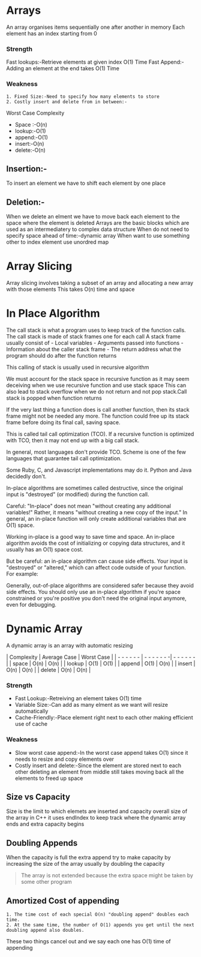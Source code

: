 # Arrays
An array organises items sequentially one after another in memory
Each element has an index starting from 0
### Strength
Fast lookups:-Retrieve elements at given index O(1) Time 
Fast Append:-Adding an element at the end takes O(1) Time
### Weakness

    1. Fixed Size:-Need to specify how many elements to store
    2. Costly insert and delete from in between:-

Worst Case Complexity
- Space :-O(n)
- lookup:-O(1)
- append:-O(1)
- insert:-O(n)
- delete:-O(n)


## Insertion:-
To insert an element we have to shift each element by one place
 
## Deletion:-

When we delete an elment we have to move back each element to the space where the element is deleted
Arrays are the basic blocks which are used as an intermediatery to complex data structure
When do not need to specify space  ahead of time:-dynamic array
When want to use something other to index element use unordred map

# Array Slicing

Array slicing involves taking a subset of an array and allocating a new array with those elements
This takes O(n) time and space

<h1 style="align:center"> In Place Algorithm</h1>
The call stack is what a program uses to keep track of the function calls. The call stack is made of stack frames one for each call
A stack frame usually consist of 
- Local variables
- Arguments passed into functions
- Information about the caller stack frame 
- The return address what the program should do after the function returns 


This calling of stack is usually used in recursive algorithm 

We must account for the stack space in recursive function as it may seem deceiving when we use recursive function and use stack space This can also lead to stack overflow when we do not return and not pop stack.Call stack is popped when function returns

If the very last thing a function does is call another function, then its stack frame might not be needed any more. The function could free up its stack frame before doing its final call, saving space. 

This is called tail call optimization (TCO). If a recursive function is optimized with TCO, then it may not end up with a big call stack. 

In general, most languages don't provide TCO. Scheme is one of the few languages that guarantee tail call optimization. 

Some Ruby, C, and Javascript implementations may do it. Python and Java decidedly don't. 

In-place algorithms are sometimes called destructive, since the original input is "destroyed" (or modified) during the function call. 

Careful: "In-place" does not mean "without creating any additional variables!" Rather, it means "without creating a new copy of the input." In general, an in-place function will only create additional variables that are O(1) space. 

Working in-place is a good way to save time and space. An in-place algorithm avoids the cost of initializing or copying data structures, and it usually has an O(1) space cost. 

But be careful: an in-place algorithm can cause side effects. Your input is "destroyed" or "altered," which can affect code outside of your function. For example: 

Generally, out-of-place algorithms are considered safer because they avoid side effects. You should only use an in-place algorithm if you're space constrained or you're positive you don't need the original input anymore, even for debugging. 

# Dynamic Array

A dynamic array is an array with automatic resizing


| Complexity  | Average Case | Worst Case |
| - - - - - - | - - - - - - -| - - - - - -|
|    space    |      O(n)    | 	  O(n)    |
|    lookup   |      O(1)    | 	  O(1)    |
|    append   |      O(1)    |    O(n)    |
|    insert   |      O(n)    | 	  O(n)    |
|    delete   |      O(n)    | 	  O(n)    |



### Strength

- Fast Lookup:-Retreiving an element takes O(1) time
- Variable Size:-Can add as many elment as we want will resize automatically
- Cache-Friendly:-Place element right next to each other making efficient use of cache
### Weakness

- Slow worst case append:-In the worst case append takes O(1) since it needs to resize and copy elements over
- Costly insert and delete:-Since the element are stored next to each other deleting an element from middle still takes moving back all the elements to freed up space

## Size vs Capacity

Size is the limit to which elemets are inserted and capacity overall size of the array in C++ it uses endIndex to keep track where the dynamic array ends and extra capacity begins

## Doubling Appends

When the capacity is full the extra append try to make capacity by increasing the size of the array usually by doubling the capacity 
> The array is not extended because the extra space might be taken by some other program

## Amortized Cost of appending

    1. The time cost of each special O(n) "doubling append" doubles each time.
    2. At the same time, the number of O(1) appends you get until the next doubling append also doubles.

These two things cancel out and we say each one has O(1) time of appending 


